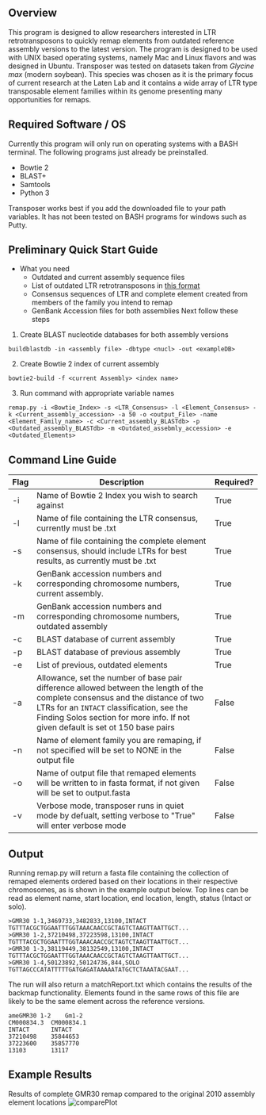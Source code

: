 

## Overview

This program is designed to allow researchers interested in LTR retrotransposons to quickly remap elements from outdated reference assembly versions to the latest version. 
The program is designed to be used with UNIX based operating systems, namely Mac and Linux flavors and was designed in Ubuntu.
Transposer was tested on datasets taken from *Glycine max* (modern soybean). This species was chosen as it is the primary focus of current research at the Laten Lab and it contains a wide array of LTR type transposable element families within its genome presenting many opportunities for remaps.

## Required Software / OS
Currently this program will only run on operating systems with a BASH terminal. The following programs just already be preinstalled.

* Bowtie 2
* BLAST+
* Samtools
* Python 3

Transposer works best if you add the downloaded file to your path variables. It has not been tested on BASH programs for windows such as Putty. 

## Preliminary Quick Start Guide

* What you need
	* Outdated and current assembly sequence files
	* List of outdated LTR retrotransposons in [this format](https://soybase.org/soytedb/te_request.php?class=I&subclass=I&order=LTR&superfam=Gypsy&fam=Gmr30)
	* Consensus sequences of LTR and complete element created from members of the family you intend to remap
  * GenBank Accession files for both assemblies
 Next follow these steps 
 
 1. Create BLAST nucleotide databases for both assembly versions
 ```
 buildblastdb -in <assembly file> -dbtype <nucl> -out <exampleDB>
 ```
 2. Create Bowtie 2 index of current assembly
 ```
 bowtie2-build -f <current Assembly> <index name>
 ```
 3. Run command with appropriate variable names
 ```
 remap.py -i <Bowtie_Index> -s <LTR_Consensus> -l <Element_Consensus> -k <Current_assembly_accession> -a 50 -o <output_File> -name <Element_Family_name> -c <Current_assembly_BLASTdb> -p <Outdated_assembly_BLASTdb> -m <Outdated_assebmly_accession> -e <Outdated_Elements>
 ```
 ## Command Line Guide

| Flag     | Description          | Required? |
| ------------- |-------------| -----|
| -i            | Name of Bowtie 2 Index you wish to search against| True|
| -l      |Name of file containing the LTR consensus, currently must be .txt   |   True |
| -s | Name of file containing the complete element consensus, should include LTRs for best results, as currently must be .txt     | True |
| -k | GenBank accession numbers and corresponding chromosome numbers, current assembly. | True |
 -m | GenBank accession numbers and corresponding chromosome numbers, outdated assembly | True 
 -c | BLAST database of current assembly | True 
 -p | BLAST database of previous assembly | True 
| -e | List of previous, outdated elements | True |
| -a | Allowance, set the number of base pair difference allowed between the length of the complete consensus and the distance of two LTRs for an `INTACT` classification, see the Finding Solos section for more info. If not given default is set ot 150 base pairs | False |
| -n | Name of element family you are remaping, if not specified will be set to NONE in the output file | False |
|-o | Name of output file that remaped elements will be written to in fasta format, if not given will be set to output.fasta | False
|-v | Verbose mode, transposer runs in quiet mode by defualt, setting verbose to "True" will enter verbose mode |False |
 
## Output 

Running remap.py will return a fasta file containing the collection of remaped elements ordered based on their locations in their respective chromosomes, as is shown in the example output below. Top lines can be read as element name, start location, end location, length, status (Intact or solo). 

```
>GMR30 1-1,3469733,3482833,13100,INTACT
TGTTTACGCTGGAATTTGGTAAACAACCGCTAGTCTAAGTTAATTGCT...
>GMR30 1-2,37210498,37223598,13100,INTACT
TGTTTACGCTGGAATTTGGTAAACAACCGCTAGTCTAAGTTAATTGCT...
>GMR30 1-3,38119449,38132549,13100,INTACT
TGTTTACGCTGGAATTTGGTAAACAACCGCTAGTCTAAGTTAATTGCT...
>GMR30 1-4,50123892,50124736,844,SOLO
TGTTAGCCCATATTTTTGATGAGATAAAAATATGCTCTAAATACGAAT...
```

The run will also return a matchReport.txt which contains the results of the backmap functionality. Elements found in the same rows of this file are likely to be the same element across the reference versions. 
```
ameGMR30 1-2	Gm1-2
CM000834.3	CM000834.1
INTACT		INTACT
37210498	35844653
37223600	35857770
13103		13117
```

## Example Results 

Results of complete GMR30 remap compared to the original 2010 assembly element locations 
![comparePlot](https://user-images.githubusercontent.com/45807040/57342019-4d2a4580-7102-11e9-9e23-7ee95f2fa867.png)
